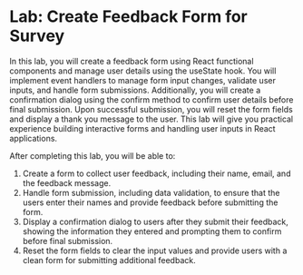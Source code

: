 # Lab: Create Feedback Form for Survey

In this lab, you will create a feedback form using React functional components and manage user details using the useState hook. You will implement event handlers to manage form input changes, validate user inputs, and handle form submissions. Additionally, you will create a confirmation dialog using the confirm method to confirm user details before final submission. Upon successful submission, you will reset the form fields and display a thank you message to the user. This lab will give you practical experience building interactive forms and handling user inputs in React applications.

After completing this lab, you will be able to:

1. Create a form to collect user feedback, including their name, email, and the feedback message.
2. Handle form submission, including data validation, to ensure that the users enter their names and provide feedback before submitting the form.
3. Display a confirmation dialog to users after they submit their feedback, showing the information they entered and prompting them to confirm before final submission.
4. Reset the form fields to clear the input values and provide users with a clean form for submitting additional feedback.

